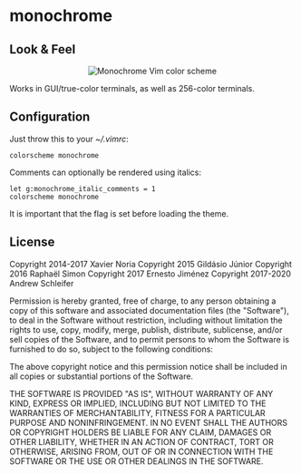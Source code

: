 # monochrome

## Look & Feel

<p align="center">
<img alt="Monochrome Vim color scheme" src="img/vim-monochrome.jpg"/>
</p>

Works in GUI/true-color terminals, as well as 256-color terminals.

## Configuration

Just throw this to your _~/.vimrc_:

    colorscheme monochrome

Comments can optionally be rendered using italics:

    let g:monochrome_italic_comments = 1
    colorscheme monochrome

It is important that the flag is set before loading the theme.

## License

Copyright 2014-2017 Xavier Noria
Copyright 2015 Gildásio Júnior
Copyright 2016 Raphaël Simon
Copyright 2017 Ernesto Jiménez
Copyright 2017-2020 Andrew Schleifer

Permission is hereby granted, free of charge, to any person obtaining a copy
of this software and associated documentation files (the "Software"), to deal
in the Software without restriction, including without limitation the rights
to use, copy, modify, merge, publish, distribute, sublicense, and/or sell
copies of the Software, and to permit persons to whom the Software is
furnished to do so, subject to the following conditions:

The above copyright notice and this permission notice shall be included in all
copies or substantial portions of the Software.

THE SOFTWARE IS PROVIDED "AS IS", WITHOUT WARRANTY OF ANY KIND, EXPRESS OR
IMPLIED, INCLUDING BUT NOT LIMITED TO THE WARRANTIES OF MERCHANTABILITY,
FITNESS FOR A PARTICULAR PURPOSE AND NONINFRINGEMENT. IN NO EVENT SHALL THE
AUTHORS OR COPYRIGHT HOLDERS BE LIABLE FOR ANY CLAIM, DAMAGES OR OTHER
LIABILITY, WHETHER IN AN ACTION OF CONTRACT, TORT OR OTHERWISE, ARISING FROM,
OUT OF OR IN CONNECTION WITH THE SOFTWARE OR THE USE OR OTHER DEALINGS IN THE
SOFTWARE.
